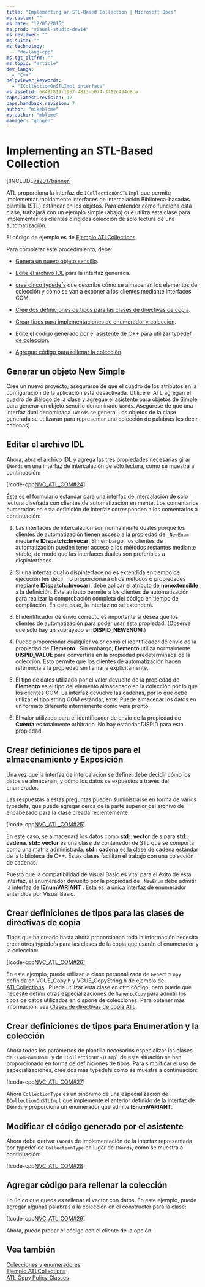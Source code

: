 ```yaml
---
title: "Implementing an STL-Based Collection | Microsoft Docs"
ms.custom: ""
ms.date: "12/05/2016"
ms.prod: "visual-studio-dev14"
ms.reviewer: ""
ms.suite: ""
ms.technology: 
  - "devlang-cpp"
ms.tgt_pltfrm: ""
ms.topic: "article"
dev_langs: 
  - "C++"
helpviewer_keywords: 
  - "ICollectionOnSTLImpl interface"
ms.assetid: 6d49f819-1957-4813-b074-3f12c494d8ca
caps.latest.revision: 12
caps.handback.revision: 7
author: "mikeblome"
ms.author: "mblome"
manager: "ghogen"
---
```

# Implementing an STL-Based Collection
[!INCLUDE[vs2017banner](../assembler/inline/includes/vs2017banner.md)]

ATL proporciona la interfaz de `ICollectionOnSTLImpl` que permite implementar rápidamente interfaces de intercalación Biblioteca\-basadas plantilla \(STL\) estándar en los objetos.  Para entender cómo funciona esta clase, trabajará con un ejemplo simple \(abajo\) que utiliza esta clase para implementar los clientes dirigidos colección de solo lectura de una automatización.  
  
 El código de ejemplo es de [Ejemplo ATLCollections](../top/visual-cpp-samples.md).  
  
 Para completar este procedimiento, debe:  
  
-   [Genera un nuevo objeto sencillo](#vccongenerating_an_object).  
  
-   [Edite el archivo IDL](#vcconedit_the_idl) para la interfaz generada.  
  
-   [cree cinco typedefs](#vcconstorage_and_exposure_typedefs) que describe cómo se almacenan los elementos de colección y cómo se van a exponer a los clientes mediante interfaces COM.  
  
-   [Cree dos definiciones de tipos para las clases de directivas de copia](#vcconcopy_classes).  
  
-   [Crear tipos para implementaciones de enumerador y colección](#vcconenumeration_and_collection).  
  
-   [Edite el código generado por el asistente de C\+\+ para utilizar typedef de colección](#vcconedit_the_generated_code).  
  
-   [Agregue código para rellenar la colección](#vcconpopulate_the_collection).  
  
##  <a name="vccongenerating_an_object"></a> Generar un objeto New Simple  
 Cree un nuevo proyecto, asegurarse de que el cuadro de los atributos en la configuración de la aplicación está desactivada.  Utilice el ATL agregan el cuadro de diálogo de la clase y agregue el asistente para objetos de Simple para generar un objeto sencillo denominado `Words`.  Asegúrese de que una interfaz dual denominada `IWords` se genera.  Los objetos de la clase generada se utilizarán para representar una colección de palabras \(es decir, cadenas\).  
  
##  <a name="vcconedit_the_idl"></a> Editar el archivo IDL  
 Ahora, abra el archivo IDL y agrega las tres propiedades necesarias girar `IWords` en una interfaz de intercalación de sólo lectura, como se muestra a continuación:  
  
 [!code-cpp[NVC_ATL_COM#24](../atl/codesnippet/CPP/implementing-an-stl-based-collection_1.idl)]  
  
 Éste es el formulario estándar para una interfaz de intercalación de sólo lectura diseñada con clientes de automatización en mente.  Los comentarios numerados en esta definición de interfaz corresponden a los comentarios a continuación:  
  
1.  Las interfaces de intercalación son normalmente duales porque los clientes de automatización tienen acceso a la propiedad de `_NewEnum` mediante **IDispatch::Invocar**.  Sin embargo, los clientes de automatización pueden tener acceso a los métodos restantes mediante vtable, de modo que las interfaces duales son preferibles a dispinterfaces.  
  
2.  Si una interfaz dual o dispinterface no es extendida en tiempo de ejecución \(es decir, no proporcionará otros métodos o propiedades mediante **IDispatch::Invocar**\), debe aplicar el atributo de **nonextensible** a la definición.  Este atributo permite a los clientes de automatización para realizar la comprobación completa del código en tiempo de compilación.  En este caso, la interfaz no se extenderá.  
  
3.  El identificador de envío correcto es importante si desea que los clientes de automatización para poder usar esta propiedad.  \(Observe que sólo hay un subrayado en **DISPID\_NEWENUM**.\)  
  
4.  Puede proporcionar cualquier valor como el identificador de envío de la propiedad de **Elemento** .  Sin embargo, **Elemento** utiliza normalmente **DISPID\_VALUE** para convertirla en la propiedad predeterminada de la colección.  Esto permite que los clientes de automatización hacen referencia a la propiedad sin llamarla explícitamente.  
  
5.  El tipo de datos utilizado por el valor devuelto de la propiedad de **Elemento** es el tipo del elemento almacenado en la colección por lo que los clientes COM.  La interfaz devuelve las cadenas, por lo que debe utilizar el tipo string COM estándar, `BSTR`.  Puede almacenar los datos en un formato diferente internamente como verá pronto.  
  
6.  El valor utilizado para el identificador de envío de la propiedad de **Cuenta** es totalmente arbitrario.  No hay estándar DISPID para esta propiedad.  
  
##  <a name="vcconstorage_and_exposure_typedefs"></a> Crear definiciones de tipos para el almacenamiento y Exposición  
 Una vez que la interfaz de intercalación se define, debe decidir cómo los datos se almacenan, y cómo los datos se expuestos a través del enumerador.  
  
 Las respuestas a estas preguntas pueden suministrarse en forma de varios typedefs, que puede agregar cerca de la parte superior del archivo de encabezado para la clase creada recientemente:  
  
 [!code-cpp[NVC_ATL_COM#25](../atl/codesnippet/CPP/implementing-an-stl-based-collection_2.h)]  
  
 En este caso, se almacenará los datos como **std:: vector** de s para **std:: cadena**.  **std:: vector** es una clase de contenedor de STL que se comporta como una matriz administrada.  **std:: cadena** es la clase de cadena estándar de la biblioteca de C\+\+.  Estas clases facilitan el trabajo con una colección de cadenas.  
  
 Puesto que la compatibilidad de Visual Basic es vital para el éxito de esta interfaz, el enumerador devuelto por la propiedad de `_NewEnum` debe admitir la interfaz de **IEnumVARIANT** .  Esta es la única interfaz de enumerador entendida por Visual Basic.  
  
##  <a name="vcconcopy_classes"></a> Crear definiciones de tipos para las clases de directivas de copia  
 Tipos que ha creado hasta ahora proporcionan toda la información necesita crear otros typedefs para las clases de la copia que usarán el enumerador y la colección:  
  
 [!code-cpp[NVC_ATL_COM#26](../atl/codesnippet/CPP/implementing-an-stl-based-collection_3.h)]  
  
 En este ejemplo, puede utilizar la clase personalizada de `GenericCopy` definida en VCUE\_Copy.h y VCUE\_CopyString.h de ejemplo de [ATLCollections](../top/visual-cpp-samples.md) .  Puede utilizar esta clase en otro código, pero puede que necesite definir otras especializaciones de `GenericCopy` para admitir los tipos de datos utilizados en dispone de colecciones.  Para obtener más información, vea [Clases de directivas de copia ATL](../atl/atl-copy-policy-classes.md).  
  
##  <a name="vcconenumeration_and_collection"></a> Crear definiciones de tipos para Enumeration y la colección  
 Ahora todos los parámetros de plantilla necesarios especializar las clases de `CComEnumOnSTL` y de `ICollectionOnSTLImpl` de esta situación se han proporcionado en forma de definiciones de tipos.  Para simplificar el uso de especializaciones, cree dos más typedefs como se muestra a continuación:  
  
 [!code-cpp[NVC_ATL_COM#27](../atl/codesnippet/CPP/implementing-an-stl-based-collection_4.h)]  
  
 Ahora `CollectionType` es un sinónimo de una especialización de `ICollectionOnSTLImpl` que implemente el anterior definido de la interfaz de `IWords` y proporciona un enumerador que admite **IEnumVARIANT**.  
  
##  <a name="vcconedit_the_generated_code"></a> Modificar el código generado por el asistente  
 Ahora debe derivar `CWords` de implementación de la interfaz representada por typedef de `CollectionType` en lugar de `IWords`, como se muestra a continuación:  
  
 [!code-cpp[NVC_ATL_COM#28](../atl/codesnippet/CPP/implementing-an-stl-based-collection_5.h)]  
  
##  <a name="vcconpopulate_the_collection"></a> Agregar código para rellenar la colección  
 Lo único que queda es rellenar el vector con datos.  En este ejemplo, puede agregar algunas palabras a la colección en el constructor para la clase:  
  
 [!code-cpp[NVC_ATL_COM#29](../atl/codesnippet/CPP/implementing-an-stl-based-collection_6.h)]  
  
 Ahora, puede probar el código con el cliente de la opción.  
  
## Vea también  
 [Colecciones y enumeradores](../atl/atl-collections-and-enumerators.md)   
 [Ejemplo ATLCollections](../top/visual-cpp-samples.md)   
 [ATL Copy Policy Classes](../atl/atl-copy-policy-classes.md)